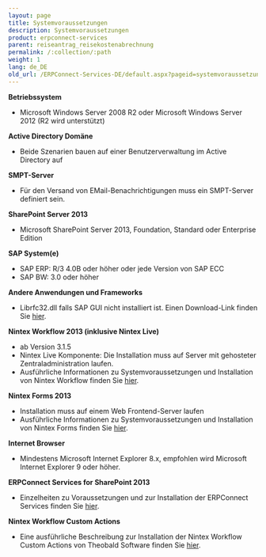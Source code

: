 ```yaml
---
layout: page
title: Systemvoraussetzungen
description: Systemvoraussetzungen
product: erpconnect-services
parent: reiseantrag_reisekostenabrechnung
permalink: /:collection/:path
weight: 1
lang: de_DE
old_url: /ERPConnect-Services-DE/default.aspx?pageid=systemvoraussetzungen1
---
```


**Betriebssystem**

- Microsoft Windows Server 2008 R2 oder Microsoft Windows Server 2012
(R2 wird unterstützt)

**Active Directory Domäne**

- Beide Szenarien bauen auf einer Benutzerverwaltung im Active Directory auf

**SMPT-Server**

- Für den Versand von EMail-Benachrichtigungen muss ein SMPT-Server definiert sein.

**SharePoint Server 2013**

- Microsoft SharePoint Server 2013, Foundation, Standard oder Enterprise Edition

**SAP System(e)**

- SAP ERP: R/3 4.0B oder höher oder jede Version von SAP ECC
- SAP BW: 3.0 oder höher

**Andere Anwendungen und Frameworks**

- Librfc32.dll falls SAP GUI nicht installiert ist. Einen Download-Link finden Sie [hier](https://my.theobald-software.com/index.php?/Knowledgebase/Article/View/54/9/useful-links).

**Nintex Workflow 2013 (inklusive Nintex Live)** 

- ab Version 3.1.5
- Nintex Live Komponente: Die Installation muss auf Server mit gehosteter Zentraladministration laufen. 
- Ausführliche Informationen zu Systemvoraussetzungen und Installation von Nintex Workflow finden Sie [hier](https://community.nintex.com/docs/DOC-1373).

**Nintex Forms 2013**

- Installation muss auf einem Web Frontend-Server laufen
- Ausführliche Informationen zu Systemvoraussetzungen und Installation von Nintex Forms finden Sie [hier](https://community.nintex.com/docs/DOC-1373).

**Internet Browser**
- Mindestens Microsoft Internet Explorer 8.x, empfohlen wird Microsoft Internet Explorer 9 oder höher. 

**ERPConnect Services for SharePoint 2013**

- Einzelheiten zu Voraussetzungen und zur Installation der ERPConnect Services finden Sie [hier](../../../../ecs-de/ecs-voraussetzungen/). 

**Nintex Workflow Custom Actions** 

- Eine ausführliche Beschreibung zur Installation der Nintex Workflow Custom Actions von Theobald Software finden Sie [hier](../../nw-custom-actions/nintex-action-installation).  